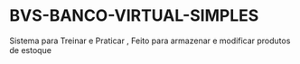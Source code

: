 # BVS-BANCO-VIRTUAL-SIMPLES
Sistema para Treinar e Praticar , Feito para armazenar e modificar produtos de estoque
